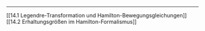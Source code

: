 ***

[[14.1 Legendre-Transformation und Hamilton-Bewegungsgleichungen]]
[[14.2 Erhaltungsgrößen im Hamilton-Formalismus]]

